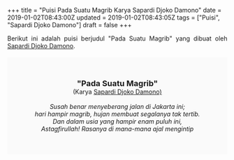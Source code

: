 +++
title = "Puisi Pada Suatu Magrib Karya Sapardi Djoko Damono"
date = 2019-01-02T08:43:00Z
updated = 2019-01-02T08:43:05Z
tags = ["Puisi", "Sapardi Djoko Damono"]
draft = false
+++

<div dir="ltr" style="text-align: left;" trbidi="on"><div style="text-align: justify;">Berikut ini adalah puisi berjudul "Pada Suatu Magrib" yang dibuat oleh <a href="https://ensiklopedia.kemdikbud.go.id/sastra/artikel/Sapardi_Djoko_Damono" target="_blank">Sapardi Djoko Damono</a>. </div><br /><div style="background: #FAFAFA; font-size: 14px; height: auto; margin: 0 auto; padding: 50px; text-align: center; width: auto;"><span style="font-size: 18px;"><b>"Pada Suatu Magrib"</b></span><br />(Karya <a href="https://www.sekata.web.id/tags/sapardi-djoko-damono" target="_blank">Sapardi Djoko Damono)</a> <br /><br /><i>Susah benar menyeberang jalan di Jakarta ini;<br />hari hampir magrib, hujan membuat segalanya tak tertib.<br />Dan dalam usia yang hampir enam puluh ini,<br />Astagfirullah! Rasanya di mana-mana ajal mengintip</i> </div></div>
